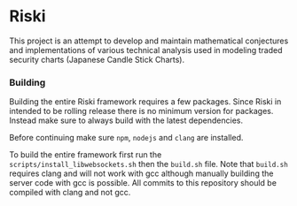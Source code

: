 # Riski

This project is an attempt to develop and maintain mathematical conjectures
and implementations of various technical analysis used in modeling
traded security charts (Japanese Candle Stick Charts).

### Building
Building the entire Riski framework requires a few packages. Since Riski
in intended to be rolling release there is no minimum version for packages.
Instead make sure to always build with the latest dependencies.

Before continuing make sure `npm`, `nodejs` and `clang` are installed.

To build the entire framework first run the `scripts/install_libwebsockets.sh`
then the `build.sh` file. Note that `build.sh` requires clang and will not work
with gcc although manually building the server code with gcc is possible. All
commits to this repository should be compiled with clang and not gcc.
